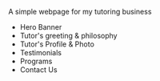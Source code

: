 A simple webpage for my tutoring business

* Hero Banner
* Tutor's greeting & philosophy
* Tutor's Profile & Photo
* Testimonials
* Programs
* Contact Us
